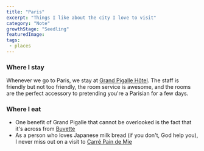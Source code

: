 ```yaml
---
title: "Paris"
excerpt: "Things I like about the city I love to visit"
category: "Note"
growthStage: "Seedling"
featuredImage: 
tags:
 - places
---
```

### Where I stay
Whenever we go to Paris, we stay at [Grand Pigalle Hôtel](https://www.grandpigalle.com/). The staff is friendly but not too friendly, the room service is awesome, and the rooms are the perfect accessory to pretending you're a Parisian for a few days.

### Where I eat
- One benefit of Grand Pigalle that cannot be overlooked is the fact that it's across from [Buvette](https://ilovebuvette.com)
- As a person who loves Japanese milk bread (if you don't, God help you), I never miss out on a visit to [Carré Pain de Mie](https://en.carrepaindemie.com)